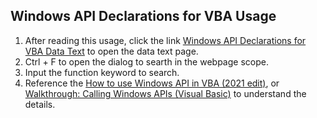 ## Windows API Declarations for VBA Usage
1. After reading this usage, click the link [Windows API Declarations for VBA Data Text](./Windows-API-Declarations-for-VBA.vba) to open the data text page.
2. Ctrl + F to open the dialog to searth in the webpage scope.
3. Input the function keyword to search.
4. Reference the [How to use Windows API in VBA (2021 edit)](https://www.aeternusconsulting.com/how-to-use-windows-api-in-vba/), or [Walkthrough: Calling Windows APIs (Visual Basic)](https://learn.microsoft.com/en-us/dotnet/visual-basic/programming-guide/com-interop/walkthrough-calling-windows-apis) to understand the details.

